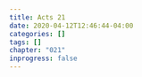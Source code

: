 ```yaml
---
title: Acts 21
date: 2020-04-12T12:46:44-04:00
categories: []
tags: []
chapter: "021"
inprogress: false
---
```


